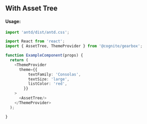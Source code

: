 ## With Asset Tree

<!-- STORY -->

#### Usage:

```typescript jsx
import 'antd/dist/antd.css';

import React from 'react';
import { AssetTree, ThemeProvider } from '@cognite/gearbox';

function ExampleComponent(props) {
  return (
    <ThemeProvider
      theme={{
          textFamily: 'Consolas',
          textSize: 'large',
          listColor: 'red',
        }}
    >
      <AssetTree/>
    </ThemeProvider>
  );

}
```
